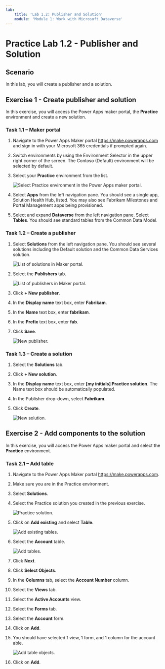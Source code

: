 ```yaml
---
lab:
    title: 'Lab 1.2: Publisher and Solution'
    module: 'Module 1: Work with Microsoft Dataverse'
---
```


# Practice Lab 1.2 - Publisher and Solution

## Scenario

In this lab, you will create a publisher and a solution.

## Exercise 1 - Create publisher and solution

In this exercise, you will access the Power Apps maker portal, the **Practice** environment and create a new solution.

### Task 1.1 – Maker portal

1. Navigate to the Power Apps Maker portal <https://make.powerapps.com> and sign in with your Microsoft 365 credentials if prompted again.

1. Switch environments by using the Environment Selector in the upper right corner of the screen. The Contoso (Default) environment will be selected by default.

1. Select your **Practice** environment from the list.

    ![Select Practice environment in the Power Apps maker portal.](../media/select-environment.png)

1. Select **Apps** from the left navigation pane. You should see a single app, Solution Health Hub, listed. You may also see Fabrikam Milestones and Portal Management apps being provisioned.

1. Select and expand **Dataverse** from the left navigation pane. Select **Tables**. You should see standard tables from the Common Data Model.

### Task 1.2 – Create a publisher

1. Select **Solutions** from the left navigation pane. You should see several solutions including the Default solution and the Common Data Services solution.

    ![List of solutions in Maker portal.](../media/solution-list.png)

1. Select the **Publishers** tab.

    ![List of publishers in Maker portal.](../media/publishers-list.png)

1. Click **+ New publisher**.

1. In the **Display name** text box, enter **Fabrikam**.

1. In the **Name** text box, enter **fabrikam**.

1. In the **Prefix** text box, enter **fab**.

1. Click **Save**.

    ![New publisher.](../media/new-publisher.png)

### Task 1.3 – Create a solution

1. Select the **Solutions** tab.

1. Click **+ New solution**.

1. In the **Display name** text box, enter **[my initials] Practice solution**. The Name text box should be automatically populated.

1. In the Publisher drop-down, select **Fabrikam**.

1. Click **Create**.

    ![New solution.](../media/new-solution.png)

## Exercise 2 - Add components to the solution

In this exercise, you will access the Power Apps maker portal and select the **Practice** environment.

### Task 2.1 – Add table

1. Navigate to the Power Apps Maker portal <https://make.powerapps.com>.

1. Make sure you are in the Practice environment.

1. Select **Solutions**.

1. Select the Practice solution you created in the previous exercise.

    ![Practice solution.](../media/practice-solution.png)

1. Click on **Add existing** and select **Table**.

    ![Add existing tables.](../media/add-existing.png)

1. Select the **Account** table.

    ![Add tables.](../media/add-tables.png)

1. Click **Next**.

1. Click **Select Objects**.

1. In the **Columns** tab, select the **Account Number** column.

1. Select the **Views** tab.

1. Select the **Active Accounts** view.

1. Select the **Forms** tab.

1. Select the **Account** form.

1. Click on **Add**.

1. You should have selected 1 view, 1 form, and 1 column for the account able.

    ![Add table objects.](../media/add-objects.png)

1. Click on **Add**.
